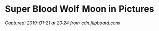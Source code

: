 # Super Blood Wolf Moon in Pictures

_Captured: 2019-01-21 at 20:24 from [cdn.flipboard.com](http://cdn.flipboard.com/content/thephotodesk/thephotodeskgalleries/items/1548080060000.html)_


